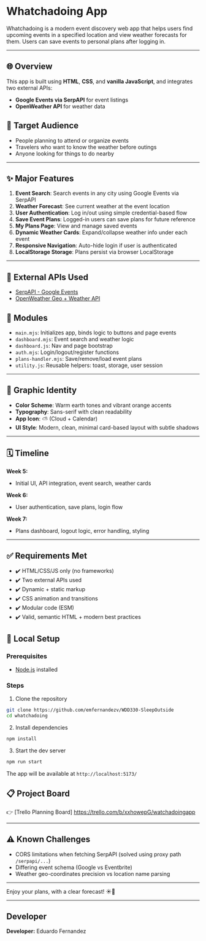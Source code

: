 # Whatchadoing App

Whatchadoing is a modern event discovery web app that helps users find upcoming events in a specified location and view weather forecasts for them. Users can save events to personal plans after logging in.

---

## 🌐 Overview
This app is built using **HTML**, **CSS**, and **vanilla JavaScript**, and integrates two external APIs:
- **Google Events via SerpAPI** for event listings
- **OpenWeather API** for weather data

## 🎯 Target Audience
- People planning to attend or organize events
- Travelers who want to know the weather before outings
- Anyone looking for things to do nearby

---

## ✨ Major Features
1. **Event Search**: Search events in any city using Google Events via SerpAPI
2. **Weather Forecast**: See current weather at the event location
3. **User Authentication**: Log in/out using simple credential-based flow
4. **Save Event Plans**: Logged-in users can save plans for future reference
5. **My Plans Page**: View and manage saved events
6. **Dynamic Weather Cards**: Expand/collapse weather info under each event
7. **Responsive Navigation**: Auto-hide login if user is authenticated
8. **LocalStorage Storage**: Plans persist via browser LocalStorage

---

## 🧩 External APIs Used
- [SerpAPI - Google Events](https://serpapi.com/google-events-api)
- [OpenWeather Geo + Weather API](https://openweathermap.org/api)

## 🧱 Modules
- `main.mjs`: Initializes app, binds logic to buttons and page events
- `dashboard.mjs`: Event search and weather logic
- `dashboard.js`: Nav and page bootstrap
- `auth.mjs`: Login/logout/register functions
- `plans-handler.mjs`: Save/remove/load event plans
- `utility.js`: Reusable helpers: toast, storage, user session

---

## 🎨 Graphic Identity
- **Color Scheme**: Warm earth tones and vibrant orange accents
- **Typography**: Sans-serif with clean readability
- **App Icon**: ⛅ (Cloud + Calendar)
- **UI Style**: Modern, clean, minimal card-based layout with subtle shadows

---

## 🗓️ Timeline
**Week 5:**
- Initial UI, API integration, event search, weather cards

**Week 6:**
- User authentication, save plans, login flow

**Week 7:**
- Plans dashboard, logout logic, error handling, styling

---

## ✅ Requirements Met
- ✔️ HTML/CSS/JS only (no frameworks)
- ✔️ Two external APIs used
- ✔️ Dynamic + static markup
- ✔️ CSS animation and transitions
- ✔️ Modular code (ESM)
- ✔️ Valid, semantic HTML + modern best practices

## 🚀 Local Setup

### Prerequisites
- [Node.js](https://nodejs.org/) installed

### Steps
1. Clone the repository
```bash
git clone https://github.com/emfernandezv/WDD330-SleepOutside
cd whatchadoing
```

2. Install dependencies
```bash
npm install
```

3. Start the dev server
```bash
npm run start
```

The app will be available at `http://localhost:5173/`

## 📋 Project Board
👉 [Trello Planning Board] https://trello.com/b/xxhowepG/watchadoingapp

---

## ⚠️ Known Challenges
- CORS limitations when fetching SerpAPI (solved using proxy path `/serpapi/...`)
- Differing event schema (Google vs Eventbrite)
- Weather geo-coordinates precision vs location name parsing

---

Enjoy your plans, with a clear forecast! ☀️📅

---

## Developer
**Developer:** Eduardo Fernandez

